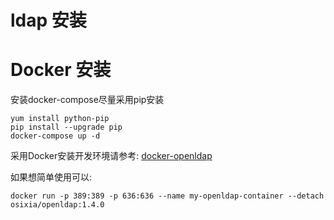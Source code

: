 # ldap 安装


# Docker 安装

安装docker-compose尽量采用pip安装
```
yum install python-pip
pip install --upgrade pip
docker-compose up -d
```

采用Docker安装开发环境请参考: [docker-openldap](https://github.com/osixia/docker-openldap)


如果想简单使用可以:
```
docker run -p 389:389 -p 636:636 --name my-openldap-container --detach osixia/openldap:1.4.0
```